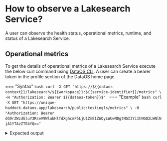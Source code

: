# How to observe a Lakesearch Service?

A user can observe the health status, operational metrics, runtime, and status of a Lakesearch Service.

## Operational metrics

To get the details of operational metrics of a Lakesearch Service execute the below curl command using [DataOS CLI](/interfaces/cli/). A user can create a bearer token in the profile section of the DataOS home page.

=== "Syntax"
    ```bash
    curl -X GET "https://${{dataos-context}}/lakesearch/${{workspace}}:${{service-identifier}}/metrics" \
    -H "Authorization: Bearer ${{dataos-token}}$"
    ```
=== "Example"
    ```bash
    curl -X GET "https://unique-haddock.dataos.app/lakesearch/public:testingls/metrics" \
    -H "Authorization: Bearer dG9rZWzdGluY3RseV9WlubHlfdXghcmF5LjU1ZmE1ZWQyLWUwNDgtNGI3Yi1hNGQ2LWNlNjA1YTAzZTE4YQ=="
    ```

<details>
  <summary>Expected output</summary>
  ```bash
  # HELP batch_document_processed_count Number of documents created in a batch
  # TYPE batch_document_processed_count gauge
  batch_document_processed_count{app_name="lakesearch",index="city",job="service:v1:testingls:public",service="public:testingls"} 0
  # HELP batch_processing_time_seconds Time taken to complete a batch in seconds
  # TYPE batch_processing_time_seconds histogram
  batch_processing_time_seconds_bucket{app_name="lakesearch",index="city",job="service:v1:testingls:public",service="public:testingls",le="0.1"} 0
  batch_processing_time_seconds_bucket{app_name="lakesearch",index="city",job="service:v1:testingls:public",service="public:testingls",le="0.2"} 0
  batch_processing_time_seconds_bucket{app_name="lakesearch",index="city",job="service:v1:testingls:public",service="public:testingls",le="0.4"} 0
  batch_processing_time_seconds_bucket{app_name="lakesearch",index="city",job="service:v1:testingls:public",service="public:testingls",le="0.8"} 7
  batch_processing_time_seconds_bucket{app_name="lakesearch",index="city",job="service:v1:testingls:public",service="public:testingls",le="1.6"} 7
  batch_processing_time_seconds_bucket{app_name="lakesearch",index="city",job="service:v1:testingls:public",service="public:testingls",le="3.2"} 7
  batch_processing_time_seconds_bucket{app_name="lakesearch",index="city",job="service:v1:testingls:public",service="public:testingls",le="6.4"} 7
  batch_processing_time_seconds_bucket{app_name="lakesearch",index="city",job="service:v1:testingls:public",service="public:testingls",le="12.8"} 7
  batch_processing_time_seconds_bucket{app_name="lakesearch",index="city",job="service:v1:testingls:public",service="public:testingls",le="25.6"} 7
  batch_processing_time_seconds_bucket{app_name="lakesearch",index="city",job="service:v1:testingls:public",service="public:testingls",le="51.2"} 7
  batch_processing_time_seconds_bucket{app_name="lakesearch",index="city",job="service:v1:testingls:public",service="public:testingls",le="+Inf"} 7
  batch_processing_time_seconds_sum{app_name="lakesearch",index="city",job="service:v1:testingls:public",service="public:testingls"} 3.212332902
  batch_processing_time_seconds_count{app_name="lakesearch",index="city",job="service:v1:testingls:public",service="public:testingls"} 7
  # HELP disk_memory_occupied Total Disk Memory in bytes occupied by Index
  # TYPE disk_memory_occupied gauge
  disk_memory_occupied{app_name="lakesearch",index="city",job="service:v1:testingls:public",service="public:testingls"} 5.544787e+06
  # HELP document_index_count Total number of documents indexed for every index
  # TYPE document_index_count gauge
  document_index_count{app_name="lakesearch",index="city",job="service:v1:testingls:public",service="public:testingls"} 39012
  # HELP go_gc_duration_seconds A summary of the pause duration of garbage collection cycles.
  # TYPE go_gc_duration_seconds summary
  go_gc_duration_seconds{quantile="0"} 4.4822e-05
  go_gc_duration_seconds{quantile="0.25"} 6.6362e-05
  go_gc_duration_seconds{quantile="0.5"} 9.6813e-05
  go_gc_duration_seconds{quantile="0.75"} 0.000109362
  go_gc_duration_seconds{quantile="1"} 0.000128173
  go_gc_duration_seconds_sum 0.000536894
  go_gc_duration_seconds_count 6
  # HELP go_goroutines Number of goroutines that currently exist.
  # TYPE go_goroutines gauge
  go_goroutines 49
  # HELP go_info Information about the Go environment.
  # TYPE go_info gauge
  go_info{version="go1.23.5"} 1
  # HELP go_memstats_alloc_bytes Number of bytes allocated and still in use.
  # TYPE go_memstats_alloc_bytes gauge
  go_memstats_alloc_bytes 7.784688e+06
  # HELP go_memstats_alloc_bytes_total Total number of bytes allocated, even if freed.
  # TYPE go_memstats_alloc_bytes_total counter
  go_memstats_alloc_bytes_total 1.795444e+07
  # HELP go_memstats_buck_hash_sys_bytes Number of bytes used by the profiling bucket hash table.
  # TYPE go_memstats_buck_hash_sys_bytes gauge
  go_memstats_buck_hash_sys_bytes 1.451413e+06
  # HELP go_memstats_frees_total Total number of frees.
  # TYPE go_memstats_frees_total counter
  go_memstats_frees_total 64392
  # HELP go_memstats_gc_sys_bytes Number of bytes used for garbage collection system metadata.
  # TYPE go_memstats_gc_sys_bytes gauge
  go_memstats_gc_sys_bytes 3.340048e+06
  # HELP go_memstats_heap_alloc_bytes Number of heap bytes allocated and still in use.
  # TYPE go_memstats_heap_alloc_bytes gauge
  go_memstats_heap_alloc_bytes 7.784688e+06
  # HELP go_memstats_heap_idle_bytes Number of heap bytes waiting to be used.
  # TYPE go_memstats_heap_idle_bytes gauge
  go_memstats_heap_idle_bytes 4.83328e+06
  # HELP go_memstats_heap_inuse_bytes Number of heap bytes that are in use.
  # TYPE go_memstats_heap_inuse_bytes gauge
  go_memstats_heap_inuse_bytes 1.0862592e+07
  # HELP go_memstats_heap_objects Number of allocated objects.
  # TYPE go_memstats_heap_objects gauge
  go_memstats_heap_objects 16987
  # HELP go_memstats_heap_released_bytes Number of heap bytes released to OS.
  # TYPE go_memstats_heap_released_bytes gauge
  go_memstats_heap_released_bytes 2.392064e+06
  # HELP go_memstats_heap_sys_bytes Number of heap bytes obtained from system.
  # TYPE go_memstats_heap_sys_bytes gauge
  go_memstats_heap_sys_bytes 1.5695872e+07
  # HELP go_memstats_last_gc_time_seconds Number of seconds since 1970 of last garbage collection.
  # TYPE go_memstats_last_gc_time_seconds gauge
  go_memstats_last_gc_time_seconds 1.7400587200703754e+09
  # HELP go_memstats_lookups_total Total number of pointer lookups.
  # TYPE go_memstats_lookups_total counter
  go_memstats_lookups_total 0
  # HELP go_memstats_mallocs_total Total number of mallocs.
  # TYPE go_memstats_mallocs_total counter
  go_memstats_mallocs_total 81379
  # HELP go_memstats_mcache_inuse_bytes Number of bytes in use by mcache structures.
  # TYPE go_memstats_mcache_inuse_bytes gauge
  go_memstats_mcache_inuse_bytes 9600
  # HELP go_memstats_mcache_sys_bytes Number of bytes used for mcache structures obtained from system.
  # TYPE go_memstats_mcache_sys_bytes gauge
  go_memstats_mcache_sys_bytes 15600
  # HELP go_memstats_mspan_inuse_bytes Number of bytes in use by mspan structures.
  # TYPE go_memstats_mspan_inuse_bytes gauge
  go_memstats_mspan_inuse_bytes 169600
  # HELP go_memstats_mspan_sys_bytes Number of bytes used for mspan structures obtained from system.
  # TYPE go_memstats_mspan_sys_bytes gauge
  go_memstats_mspan_sys_bytes 195840
  # HELP go_memstats_next_gc_bytes Number of heap bytes when next garbage collection will take place.
  # TYPE go_memstats_next_gc_bytes gauge
  go_memstats_next_gc_bytes 1.3605928e+07
  # HELP go_memstats_other_sys_bytes Number of bytes used for other system allocations.
  # TYPE go_memstats_other_sys_bytes gauge
  go_memstats_other_sys_bytes 1.965683e+06
  # HELP go_memstats_stack_inuse_bytes Number of bytes in use by the stack allocator.
  # TYPE go_memstats_stack_inuse_bytes gauge
  go_memstats_stack_inuse_bytes 1.015808e+06
  # HELP go_memstats_stack_sys_bytes Number of bytes obtained from system for stack allocator.
  # TYPE go_memstats_stack_sys_bytes gauge
  go_memstats_stack_sys_bytes 1.015808e+06
  # HELP go_memstats_sys_bytes Number of bytes obtained from system.
  # TYPE go_memstats_sys_bytes gauge
  go_memstats_sys_bytes 2.3680264e+07
  # HELP go_threads Number of OS threads created.
  # TYPE go_threads gauge
  go_threads 15
  # HELP lakesearch_request_duration_seconds The HTTP request latencies in seconds.
  # TYPE lakesearch_request_duration_seconds histogram
  lakesearch_request_duration_seconds_bucket{code="200",method="GET",url="/lakesearch/public:testingls/api/v2/index/city/suggestions",le="0.005"} 0
  lakesearch_request_duration_seconds_bucket{code="200",method="GET",url="/lakesearch/public:testingls/api/v2/index/city/suggestions",le="0.01"} 0
  lakesearch_request_duration_seconds_bucket{code="200",method="GET",url="/lakesearch/public:testingls/api/v2/index/city/suggestions",le="0.025"} 0
  lakesearch_request_duration_seconds_bucket{code="200",method="GET",url="/lakesearch/public:testingls/api/v2/index/city/suggestions",le="0.05"} 1
  lakesearch_request_duration_seconds_bucket{code="200",method="GET",url="/lakesearch/public:testingls/api/v2/index/city/suggestions",le="0.1"} 1
  lakesearch_request_duration_seconds_bucket{code="200",method="GET",url="/lakesearch/public:testingls/api/v2/index/city/suggestions",le="0.25"} 1
  lakesearch_request_duration_seconds_bucket{code="200",method="GET",url="/lakesearch/public:testingls/api/v2/index/city/suggestions",le="0.5"} 1
  lakesearch_request_duration_seconds_bucket{code="200",method="GET",url="/lakesearch/public:testingls/api/v2/index/city/suggestions",le="1"} 1
  lakesearch_request_duration_seconds_bucket{code="200",method="GET",url="/lakesearch/public:testingls/api/v2/index/city/suggestions",le="2.5"} 1
  lakesearch_request_duration_seconds_bucket{code="200",method="GET",url="/lakesearch/public:testingls/api/v2/index/city/suggestions",le="5"} 1
  lakesearch_request_duration_seconds_bucket{code="200",method="GET",url="/lakesearch/public:testingls/api/v2/index/city/suggestions",le="10"} 1
  lakesearch_request_duration_seconds_bucket{code="200",method="GET",url="/lakesearch/public:testingls/api/v2/index/city/suggestions",le="+Inf"} 1
  lakesearch_request_duration_seconds_sum{code="200",method="GET",url="/lakesearch/public:testingls/api/v2/index/city/suggestions"} 0.04214034
  lakesearch_request_duration_seconds_count{code="200",method="GET",url="/lakesearch/public:testingls/api/v2/index/city/suggestions"} 1
  # HELP lakesearch_request_size_bytes The HTTP request sizes in bytes.
  # TYPE lakesearch_request_size_bytes summary
  lakesearch_request_size_bytes_sum 914
  lakesearch_request_size_bytes_count 1
  # HELP lakesearch_requests_total How many HTTP requests processed, partitioned by status code and HTTP method.
  # TYPE lakesearch_requests_total counter
  lakesearch_requests_total{code="200",handler="bitbucket.org/rubik_/lakesearch/pkg/handlers.Suggestions",host="unique-haddock.dataos.app",method="GET",url="/lakesearch/public:testingls/api/v2/index/city/suggestions"} 1
  # HELP lakesearch_response_size_bytes The HTTP response sizes in bytes.
  # TYPE lakesearch_response_size_bytes summary
  lakesearch_response_size_bytes_sum 113
  lakesearch_response_size_bytes_count 1
  # HELP process_cpu_seconds_total Total user and system CPU time spent in seconds.
  # TYPE process_cpu_seconds_total counter
  process_cpu_seconds_total 1.62
  # HELP process_max_fds Maximum number of open file descriptors.
  # TYPE process_max_fds gauge
  process_max_fds 1.048576e+06
  # HELP process_open_fds Number of open file descriptors.
  # TYPE process_open_fds gauge
  process_open_fds 20
  # HELP process_resident_memory_bytes Resident memory size in bytes.
  # TYPE process_resident_memory_bytes gauge
  process_resident_memory_bytes 1.20680448e+08
  # HELP process_start_time_seconds Start time of the process since unix epoch in seconds.
  # TYPE process_start_time_seconds gauge
  process_start_time_seconds 1.74005863362e+09
  # HELP process_virtual_memory_bytes Virtual memory size in bytes.
  # TYPE process_virtual_memory_bytes gauge
  process_virtual_memory_bytes 3.116212224e+09
  # HELP process_virtual_memory_max_bytes Maximum amount of virtual memory available in bytes.
  # TYPE process_virtual_memory_max_bytes gauge
  process_virtual_memory_max_bytes 1.8446744073709552e+19
  # HELP promhttp_metric_handler_requests_in_flight Current number of scrapes being served.
  # TYPE promhttp_metric_handler_requests_in_flight gauge
  promhttp_metric_handler_requests_in_flight 1
  # HELP promhttp_metric_handler_requests_total Total number of scrapes by HTTP status code.
  # TYPE promhttp_metric_handler_requests_total counter
  promhttp_metric_handler_requests_total{code="200"} 9
  promhttp_metric_handler_requests_total{code="500"} 0
  promhttp_metric_handler_requests_total{code="503"} 0
  # HELP ram_memory_occupied Total Ram Memory in bytes occupied by Index
  # TYPE ram_memory_occupied gauge
  ram_memory_occupied{app_name="lakesearch",index="city",job="service:v1:testingls:public",service="public:testingls"} 6.465189e+06
  # HELP suggestion_search_duration_seconds Histogram of suggestion search durations in seconds
  # TYPE suggestion_search_duration_seconds histogram
  suggestion_search_duration_seconds_bucket{app_name="lakesearch",index="city",job="service:v1:testingls:public",service="public:testingls",user="shraddhaade",le="0.005"} 1
  suggestion_search_duration_seconds_bucket{app_name="lakesearch",index="city",job="service:v1:testingls:public",service="public:testingls",user="shraddhaade",le="0.01"} 1
  suggestion_search_duration_seconds_bucket{app_name="lakesearch",index="city",job="service:v1:testingls:public",service="public:testingls",user="shraddhaade",le="0.025"} 1
  suggestion_search_duration_seconds_bucket{app_name="lakesearch",index="city",job="service:v1:testingls:public",service="public:testingls",user="shraddhaade",le="0.05"} 1
  suggestion_search_duration_seconds_bucket{app_name="lakesearch",index="city",job="service:v1:testingls:public",service="public:testingls",user="shraddhaade",le="0.1"} 1
  suggestion_search_duration_seconds_bucket{app_name="lakesearch",index="city",job="service:v1:testingls:public",service="public:testingls",user="shraddhaade",le="0.25"} 1
  suggestion_search_duration_seconds_bucket{app_name="lakesearch",index="city",job="service:v1:testingls:public",service="public:testingls",user="shraddhaade",le="0.5"} 1
  suggestion_search_duration_seconds_bucket{app_name="lakesearch",index="city",job="service:v1:testingls:public",service="public:testingls",user="shraddhaade",le="1"} 1
  suggestion_search_duration_seconds_bucket{app_name="lakesearch",index="city",job="service:v1:testingls:public",service="public:testingls",user="shraddhaade",le="2.5"} 1
  suggestion_search_duration_seconds_bucket{app_name="lakesearch",index="city",job="service:v1:testingls:public",service="public:testingls",user="shraddhaade",le="5"} 1
  suggestion_search_duration_seconds_bucket{app_name="lakesearch",index="city",job="service:v1:testingls:public",service="public:testingls",user="shraddhaade",le="10"} 1
  suggestion_search_duration_seconds_bucket{app_name="lakesearch",index="city",job="service:v1:testingls:public",service="public:testingls",user="shraddhaade",le="+Inf"} 1
  suggestion_search_duration_seconds_sum{app_name="lakesearch",index="city",job="service:v1:testingls:public",service="public:testingls",user="shraddhaade"} 0.000772099
  suggestion_search_duration_seconds_count{app_name="lakesearch",index="city",job="service:v1:testingls:public",service="public:testingls",user="shraddhaade"} 1
  
  ```
</details>

    

Users can access relevant data points at the `/metrics` endpoint to calculate all the metrics listed below. These metrics are also available in Grafana.

| **Metric** | **What?** | **Persona** | **Why?** |
| --- | --- | --- | --- |
| **Indexing Throughput (Documents Indexed per Second)** | Number of documents indexed per second, tracked over time and per batch. | Developer | Helps estimate the time required to index large datasets and identify potential bottlenecks in the Indexer pipeline. |
| **Indexing Latency (Time per Batch)** | Average and maximum time taken to index each batch, broken down by batch size and type. | Developer | Identifies slowdowns in specific batches, helping to address issues such as data complexity or resource contention. |
| **Query Throughput (Queries per Second)** | Number of queries processed over a time period (eg. last 5 mins), with peaks and trends over time, including average response time for the last 100, 500, and 1000 requests. | Developer, Consumer | Indicates the Searcher's capacity to handle user requests, helping maintain performance during peak usage and identify bottlenecks. Also provides insights into usage patterns and peak load times. |
| **Storage Usage** | Total storage used per index, tracked over time, with breakdowns by individual indices and alerts for thresholds nearing capacity limits. | Developer, Operator | Ensures adequate storage for indexed data, helps plan capacity and resource scaling, and prevents disruptions due to storage exhaustion. |
| **Resource Utilization (CPU, Memory, Disk I/O)** | CPU, memory, and disk I/O usage for both Indexer and Searcher, with alerts for thresholds approaching critical levels. | Developer, Operator | Ensures optimal resource usage to maintain service performance, helping to avoid slow indexing or query processing times due to resource overutilization. |

## Health status

Users can observe the health status of a Lakesearch Service by executing the below curl command using the `/healthz` endpoint.

```bash
curl -X GET "https://unique-haddock.dataos.app/lakesearch/public:testingls/healthz" \
-H "Authorization: Bearer dG9rZW5fZGlzdG3RseV9tYWlubHlfdXBfcmF5LjU1ZmE1ZWQyLWUwNDgtNGI3Yi1hNGQ2LWNlNjA1YTAzZTE4YQ=="
```

**Expected output:**

```json
{
    "status": "ok"
}
```

If the Service is healthy, the response returns { "status": "ok" }, indicating that the system is functioning as expected.

## **Runtime and status**

Users can observe the runtime and status of a Lakesearch Service either by DataOS CLI or by Metis UI.

- To check the runtime and status of a Lakesearch Service execute the below command in CLI.
    
    ```bash
    dataos-ctl get -t service -n testingls -w public
    ```
    
    **Expected output:**
    
    ```bash
    INFO[0000] 🔍 get...                                     
    INFO[0001] 🔍 get...complete                             
    
        NAME    | VERSION |  TYPE   | WORKSPACE | STATUS |  RUNTIME  |    OWNER     
    ------------|---------|---------|-----------|--------|-----------|--------------
      testingls | v1      | service | public    | active | running:1 | iamgroot  
    ```
    
- To check the runtime and status through Metis UI, simply navigate to `Metis UI -> Resources -> Service -> Lakesearch -> service-name` or simply search Lakesearch Service by name on the search bar and click on the Service that needs to be observed.

  <div style="text-align: center;">
    <img src="/resources/stacks/lakesearch/images/runtime.png" alt="Lakesearch" style="border:1px solid black; width: 70%; height: auto;">
  </div>

  <div style="text-align: center;">
    <img src="/resources/stacks/lakesearch/images/status.png" alt="Lakesearch" style="border:1px solid black; width: 70%; height: auto;">
  </div>


## **Get alerts!**

The [Monitor Resource](/resources/monitor/) allows users to define conditions for receiving alerts, such as when a Service runtime enters a pending or failed state, or when a Service is deleted without the creator's prior knowledge. The [Pager Resource](/resources/pager/) enables users to configure alert destinations, such as a Teams channel webhook URL or email, and define the structure of the alert message that will be sent.

### **Get alerts when runtime enters the pending state**

Follow the below steps to create a Monitor Resource.

1. Create a manifest file for Monitor Resource.
    
    ```yaml
    name: lsruntime
    version: v1alpha
    type: monitor
    tags:
      - dataos:type:resource
      - dataos:layer:user
    description: Attention! instance secret is active
    layer: user
    monitor:
    
    # Monitor-specific section
      schedule: '*/2 * * * *'
      incident:
        name: lsruntime
        severity: high
        incidentType: lsruntime
        
      type: report_monitor
    # Report Monitor specification
      report:
        source:
          dataOsInstance:
             path: /collated/api/v1/reports/resources/runtime?id=service:v1:testingls:public
        conditions: 
          - valueComparison:
              observationType: runtime
              valueJqFilter: '.value'
              operator: equals
              value: pending:0/1
    ```
    To get to know more about the Monitor Resource, please refer to [this link](/resources/monitor/).
    
2. Apply the Monitor Resource manifest file by executing the below command.
    
    ```bash
    dataos-ctl resource apply -f ${{path-to-the-yaml}}
    ```
    
    Expected output:
    
    ```bash
    INFO[0000] 🛠 apply...                                   
    INFO[0000] 🔧 applying(public) lsruntime:v1alpha:monitor... 
    INFO[0001] 🔧 applying(public) lsruntime:v1alpha:monitor...created 
    INFO[0001] 🛠 apply...complete 
    ```
    
3. Verify the Monitor
    
    ```bash
    dataos-ctl get -t monitor -w public -n lsruntime 
    ```
    
    Expected output:
    
    ```bash
    INFO[0000] 🔍 get...                                     
    INFO[0000] 🔍 get...complete                             
    
        NAME    | VERSION |  TYPE   | WORKSPACE | STATUS |            RUNTIME             |    OWNER     
    ------------|---------|---------|-----------|--------|--------------------------------|--------------
      lsruntime | v1alpha | monitor | public    | active | next:2025-02-21T13:26:00+05:30 | iamgroot  
    
    ```
    
4. Get the Runtime status of the Monitor by executing the below command.
    
    ```bash
    dataos-ctl get runtime -t monitor -w public -n lsruntime -r
    ```
    
    Expected output when the condition met:
    
    ```bash
    INFO[0000] 🔍 monitor...                                 
    INFO[0000] 🔍 monitor...complete                         
    
        NAME    | VERSION |  TYPE   | WORKSPACE |    OWNER     
    ------------|---------|---------|-----------|--------------
      lsruntime | v1alpha | monitor | public    | iamgroot  
    
      STATUS |            RUNTIME              
    ---------|---------------------------------
      active | next:2025-02-21T13:34:00+05:30  
    
         RUN ID    |          STARTED          |         FINISHED          | RUN STATUS |                                                           RESULT                                                             
    ---------------|---------------------------|---------------------------|------------|------------------------------------------------------------------------------------------------------------------------------
      edpqcadgewhs | 2025-02-21T13:32:00+05:30 | 2025-02-21T13:32:00+05:30 | completed  | 🟩 monitor condition met for monitor: 'lsruntime_public', 'service:v1:testingls:public', created incident id 'edpqcavhoidc'  
    ---------------|---------------------------|---------------------------|------------|------------------------------------------------------------------------------------------------------------------------------
    
    ```
    
    Expected output when the condition does not met:
    
    ```bash
    INFO[0000] 🔍 monitor...                                 
    INFO[0000] 🔍 monitor...complete                         
    
        NAME    | VERSION |  TYPE   | WORKSPACE |    OWNER     
    ------------|---------|---------|-----------|--------------
      lsruntime | v1alpha | monitor | public    | iamgroot  
    
      STATUS |            RUNTIME              
    ---------|---------------------------------
      active | next:2025-02-21T13:42:00+05:30  
    
         RUN ID    |          STARTED          |         FINISHED          | RUN STATUS |                            RESULT                             
    ---------------|---------------------------|---------------------------|------------|---------------------------------------------------------------
      edpr1ynou39g | 2025-02-21T13:40:00+05:30 | 2025-02-21T13:40:00+05:30 | completed  | 🟧 monitor condition not met for monitor: 'lsruntime_public'  
    ---------------|---------------------------|---------------------------|------------|---------------------------------------------------------------
    ```
    
5. Create a manifest file for [Pager Resource](/resources/pager/).
    
    ```yaml
    
    name: lspager
    version: v1alpha
    type: pager
    tags:
      - dataos:type:resource
      - workflow-failed-pager
    description: This is for sending Alerts on Microsoft Teams Channel.
    workspace: public
    pager:
      conditions:
        - valueJqFilter: .properties.name
          operator: equals
          value: lsstatus
    
      output:
        webHook:
          url: https://rubikdatasolutions.webhook.office.com/webhookb2/c61e1080-682a-42c7-a101-d6beffddf3a0@2e22bdde-3ec2-43f5-bf92-78e9f35a44fb/IncomingWebhook/51c946a746194eb4bc6fbf2a3b8c596f/631bd149-c89d-4d3b-8979-8e364f62b419/V2xdnn_SUVifx59MMXbx8IIIwTtial5HdBE3Szv-Zjyuw1
          verb: post
          headers:
            'content-type': 'application/json'
          bodyTemplate: |
              {
                "@type": "MessageCard",
                "summary": "Lakesearch Service is pending",
                "themeColor": "0076D7",
                "sections": [
                  {
                    "activityTitle": "Dear Team,",
                    "activitySubtitle": "Our system detected that your Service's runtime changed to pending state.",
                    "facts": [
                      {
                        "name": "The following Lakesearch Service is deleted:",
                        "value": "{{ index (splitn ":" 4 .ReportContext.ResourceId) "_2" }}"
                      },
                      {
                        "name": "Failure Time:",
                        "value": "{{ .CreateTime }}"
                      },
                      {
                        "name": "Severity:",
                        "value": "{{ .Properties.severity }}"
                      },
                      {
                        "name": "Run Details:",
                        "value": "<a href=\"https://${dataos-fqdn}/operations/user-space/resources/resource-runtime?name={{ index (splitn ":" 4 .ReportContext.ResourceId) "_2" }}&type=service\">Operation</a>"
                      }
                    ]
                  },
                  {
                    "title": "Disclaimer",
                    "text": "{{ .Monitor.Description }}"
                  }
                ]
              }
    ```
    
6. Apply the Pager Resource manifest file by executing the below command.
    
    ```bash
    dataos-ctl resource apply -f ${{path-to-the-manifest}}
    ```
    
    Expected output:
    
    ```bash
    INFO[0000] 🛠 apply...                                   
    INFO[0000] 🔧 applying(public) lspager:v1alpha:pager...  
    INFO[0000] 🔧 applying(public) lspager:v1alpha:pager...created 
    INFO[0000] 🛠 apply...complete 
    ```
    
7. Validate the Pager.
    
    ```bash
    dataos-ctl get -t pager -w public
    ```
    
    Expected output:
    
    ```bash
    INFO[0000] 🔍 get...                                     
    INFO[0000] 🔍 get...complete                             
    
             NAME         | VERSION | TYPE  | WORKSPACE | STATUS | RUNTIME |    OWNER     
    ----------------------|---------|-------|-----------|--------|---------|--------------
            lspager       | v1alpha | pager | public    | active | running | iamgroot  
    ```
    
8. Check the Teams channel for an alert.
    
    <div style="text-align: center;">
      <img src="/resources/stacks/lakesearch/images/teams.png" alt="Lakesearch" style="border:1px solid black; width: 60%; height: auto;">
    </div>
    

### **Get alerts when Service status enters the deleted state**

Follow the below steps to create a Monitor Resource.

1. Create a manifest file for Monitor Resource.
    
    ```yaml
    name: lsmonitor
    version: v1alpha
    type: monitor
    tags:
      - dataos:type:resource
      - dataos:layer:user
    description: Attention! instance secret is active
    layer: user
    monitor:
    
    # Monitor-specific section
      schedule: '*/2 * * * *'
      incident:
        name: lsstatus
        severity: high
        incidentType: lsstatus
        
      type: report_monitor
    # Report Monitor specification
      report:
        source:
          dataOsInstance:
             path: /collated/api/v1/reports/resources/status?id=service:v1:testingls:public
        conditions: 
          - valueComparison:
              observationType: status
              valueJqFilter: '.value'
              operator: equals
              value: deleted
    ```
    
2. Apply the Monitor Resource manifest file by executing the below command.
    
    ```bash
    dataos-ctl resource apply -f ${{path-to-the-yaml}}
    ```
    
    Expected output:
    
    ```bash
    INFO[0000] 🛠 apply...                                   
    INFO[0000] 🔧 applying(public) lsmonitor:v1alpha:monitor... 
    INFO[0001] 🔧 applying(public) lsmonitor:v1alpha:monitor...created 
    INFO[0001] 🛠 apply...complete 
    ```
    
3. Verify the Monitor
    
    ```bash
    dataos-ctl get -t monitor -w public -n lsmonitor 
    ```
    
    Expected output:
    
    ```bash
    INFO[0000] 🔍 get...                                     
    INFO[0000] 🔍 get...complete                             
    
        NAME    | VERSION |  TYPE   | WORKSPACE | STATUS |            RUNTIME             |    OWNER     
    ------------|---------|---------|-----------|--------|--------------------------------|--------------
      lsmonitor | v1alpha | monitor | public    | active | next:2025-02-21T13:26:00+05:30 | iamgroot  
    
    ```
    
4. Get the runtime status of the Monitor by executing the below command.
    
    ```bash
    dataos-ctl get runtime -t monitor -w public -n lsruntime -r
    ```
    
    Expected output when the condition met:
    
    ```bash
    INFO[0000] 🔍 monitor...                                 
    INFO[0000] 🔍 monitor...complete                         
    
        NAME    | VERSION |  TYPE   | WORKSPACE |    OWNER     
    ------------|---------|---------|-----------|--------------
      lsmonitor | v1alpha | monitor | public    | iamgroot  
    
      STATUS |            RUNTIME              
    ---------|---------------------------------
      active | next:2025-02-21T13:34:00+05:30  
    
         RUN ID    |          STARTED          |         FINISHED          | RUN STATUS |                                                           RESULT                                                             
    ---------------|---------------------------|---------------------------|------------|------------------------------------------------------------------------------------------------------------------------------
      edpqcadgewhs | 2025-02-21T13:32:00+05:30 | 2025-02-21T13:32:00+05:30 | completed  | 🟩 monitor condition met for monitor: 'lsmonitor_public', 'service:v1:testingls:public', created incident id 'edpqcavhoidc'  
    ---------------|---------------------------|---------------------------|------------|------------------------------------------------------------------------------------------------------------------------------
    
    ```
    
    Expected output when the condition does not met:
    
    ```bash
    INFO[0000] 🔍 monitor...                                 
    INFO[0000] 🔍 monitor...complete                         
    
        NAME    | VERSION |  TYPE   | WORKSPACE |    OWNER     
    ------------|---------|---------|-----------|--------------
      lsmonitor | v1alpha | monitor | public    | iamgroot  
    
      STATUS |            RUNTIME              
    ---------|---------------------------------
      active | next:2025-02-21T13:42:00+05:30  
    
         RUN ID    |          STARTED          |         FINISHED          | RUN STATUS |                            RESULT                             
    ---------------|---------------------------|---------------------------|------------|---------------------------------------------------------------
      edpr1ynou39g | 2025-02-21T13:40:00+05:30 | 2025-02-21T13:40:00+05:30 | completed  | 🟧 monitor condition not met for monitor: 'lsmonitor_public'  
    ---------------|---------------------------|---------------------------|------------|---------------------------------------------------------------
    ```
    
5. Create a manifest file for Pager Resource.
    
    ```yaml
    
    name: lspager
    version: v1alpha
    type: pager
    tags:
      - dataos:type:resource
      - workflow-failed-pager
    description: This is for sending Alerts on Microsoft Teams Channel.
    workspace: public
    pager:
      conditions:
        - valueJqFilter: .properties.name
          operator: equals
          value: lsstatus
    
      output:
        webHook:
          url: https://rubikdatasolutions.webhook.office.com/webhookb2/c61e1080-682a-42c7-a101-d6beffddf3a0@2e22bdde-3ec2-43f5-bf92-78e9f35a44fb/IncomingWebhook/51c946a746194eb4bc6fbf2a3b8c596f/631bd149-c89d-4d3b-8979-8e364f62b419/V2xdnn_SUVifx59MMXbx8IIIwTtiaq8HdBE3Szv-Zjyuw1
          verb: post
          headers:
            'content-type': 'application/json'
          bodyTemplate: |
              {
                "@type": "MessageCard",
                "summary": "Lakesearch Service is deleted",
                "themeColor": "0076D7",
                "sections": [
                  {
                    "activityTitle": "Dear Team,",
                    "activitySubtitle": "Our system detected that your Service is deleted, if it is not you then take the action.",
                    "facts": [
                      {
                        "name": "The following Lakesearch Service is deleted:",
                        "value": "{{ index (splitn ":" 4 .ReportContext.ResourceId) "_2" }}"
                      },
                      {
                        "name": "Failure Time:",
                        "value": "{{ .CreateTime }}"
                      },
                      {
                        "name": "Severity:",
                        "value": "{{ .Properties.severity }}"
                      },
                      {
                        "name": "Run Details:",
                        "value": "<a href=\"https://${dataos-fqdn}/operations/user-space/resources/resource-runtime?name={{ index (splitn ":" 4 .ReportContext.ResourceId) "_2" }}&type=service\">Operation</a>"
                      }
                    ]
                  },
                  {
                    "title": "Disclaimer",
                    "text": "{{ .Monitor.Description }}"
                  }
                ]
              }
    ```
    
6. Apply the Pager Resource manifest file by executing the below command.
    
    ```bash
    dataos-ctl resource apply -f ${{path-to-the-manifest}}
    ```
    
    Expected output:
    
    ```bash
    INFO[0000] 🛠 apply...                                   
    INFO[0000] 🔧 applying(public) lspager:v1alpha:pager...  
    INFO[0000] 🔧 applying(public) lspager:v1alpha:pager...created 
    INFO[0000] 🛠 apply...complete 
    ```
    
7. Validate the Pager.
    
    ```bash
    dataos-ctl get -t pager -w public
    ```
    
    Expected output:
    
    ```bash
    INFO[0000] 🔍 get...                                     
    INFO[0000] 🔍 get...complete                             
    
             NAME         | VERSION | TYPE  | WORKSPACE | STATUS | RUNTIME |    OWNER     
    ----------------------|---------|-------|-----------|--------|---------|--------------
            lspager       | v1alpha | pager | public    | active | running | iamgroot  
    ```
    
8. Check the Teams channel for an alert.

    <div style="text-align: center;">
      <img src="/resources/stacks/lakesearch/images/teams.png" alt="Lakesearch" style="border:1px solid black; width: 60%; height: auto;">
    </div>

